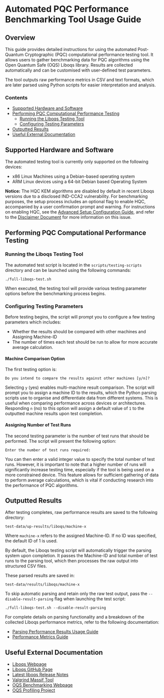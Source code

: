 # Automated PQC Performance Benchmarking Tool Usage Guide <!-- omit from toc -->

## Overview <!-- omit from toc -->
This guide provides detailed instructions for using the automated Post-Quantum Cryptographic (PQC) computational performance testing tool. It allows users to gather benchmarking data for PQC algorithms using the Open Quantum Safe (OQS) Liboqs library. Results are collected automatically and can be customised with user-defined test parameters.

The tool outputs raw performance metrics in CSV and text formats, which are later parsed using Python scripts for easier interpretation and analysis.

### Contents <!-- omit from toc -->
- [Supported Hardware and Software](#supported-hardware-and-software)
- [Performing PQC Computational Performance Testing](#performing-pqc-computational-performance-testing)
  - [Running the Liboqs Testing Tool](#running-the-liboqs-testing-tool)
  - [Configuring Testing Parameters](#configuring-testing-parameters)
- [Outputted Results](#outputted-results)
- [Useful External Documentation](#useful-external-documentation)

## Supported Hardware and Software
The automated testing tool is currently only supported on the following devices:

- x86 Linux Machines using a Debian-based operating system
- ARM Linux devices using a 64-bit Debian based Operating System

**Notice:** The HQC KEM algorithms are disabled by default in recent Liboqs versions due to a disclosed IND-CCA2 vulnerability. For benchmarking purposes, the setup process includes an optional flag to enable HQC, accompanied by a user confirmation prompt and warning. For instructions on enabling HQC, see the [Advanced Setup Configuration Guide](../advanced-setup-configuration.md), and refer to the [Disclaimer Document](../../DISCLAIMER.md) for more information on this issue.

## Performing PQC Computational Performance Testing

### Running the Liboqs Testing Tool
The automated test script is located in the `scripts/testing-scripts` directory and can be launched using the following commands:

```
./full-liboqs-test.sh
```

When executed, the testing tool will provide various testing parameter options before the benchmarking process begins.

### Configuring Testing Parameters
Before testing begins, the script will prompt you to configure a few testing parameters which includes:

- Whether the results should be compared with other machines and Assigning Machine-ID
- The number of times each test should be run to allow for more accurate average calculation.

#### Machine Comparison Option <!-- omit from toc -->
The first testing option is:

```
Do you intend to compare the results against other machines [y/n]?
```

Selecting `y` (yes) enables multi-machine result comparison. The script will prompt you to assign a machine ID to the results, which the Python parsing scripts use to organise and differentiate data from different systems. This is useful when comparing performance across devices or architectures. Responding  `n` (no) to this option will assign a default value of `1` to the outputted machine results upon test completion.

#### Assigning Number of Test Runs <!-- omit from toc -->
The second testing parameter is the number of test runs that should be performed. The script will present the following option:

```
Enter the number of test runs required:
```

You can then enter a valid integer value to specify the total number of test runs. However, it is important to note that a higher number of runs will significantly increase testing time, especially if the tool is being used on a more constrained device. This feature allows for sufficient gathering of data to perform average calculations, which is vital if conducting research into the performance of PQC algorithms.

## Outputted Results
After testing completes, raw performance results are saved to the following directory:

`test-data/up-results/liboqs/machine-x`

Where `machine-x` refers to the assigned Machine-ID. If no ID was specified, the default ID of 1 is used.

By default, the Liboqs testing script will automatically trigger the parsing system upon completion. It passes the Machine-ID and total number of test runs to the parsing tool, which then processes the raw output into structured CSV files.

These parsed results are saved in:

`test-data/results/liboqs/machine-x`

To skip automatic parsing and retain only the raw test output, pass the `--disable-result-parsing` flag when launching the test script:

```
./full-liboqs-test.sh --disable-result-parsing
```

For complete details on parsing functionality and a breakdown of the collected Liboqs performance metrics, refer to the following documentation:

- [Parsing Performance Results Usage Guide](../performance-results/parsing-scripts-usage-guide.md)
- [Performance Metrics Guide](../performance-results/performance-metrics-guide.md)

## Useful External Documentation
- [Liboqs Webpage](https://openquantumsafe.org/liboqs/)
- [Liboqs GitHub Page](https://github.com/open-quantum-safe/liboqs)
- [Latest liboqs Release Notes](https://github.com/open-quantum-safe/liboqs/blob/main/RELEASE.md)
- [Valgrind Massif Tool](http://valgrind.org/docs/manual/ms-manual.html)
- [OQS Benchmarking Webpage](https://openquantumsafe.org/benchmarking/)
- [OQS Profiling Project](https://openquantumsafe.org/benchmarking/)